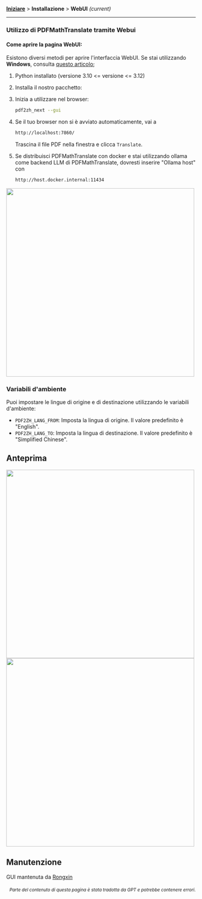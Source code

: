 [**Iniziare**](./getting-started.md) > **Installazione** > **WebUI** _(current)_

---

### Utilizzo di PDFMathTranslate tramite Webui

#### Come aprire la pagina WebUI:

Esistono diversi metodi per aprire l'interfaccia WebUI. Se stai utilizzando **Windows**, consulta [questo articolo](./INSTALLATION_winexe.md);

1. Python installato (versione 3.10 <= versione <= 3.12)

2. Installa il nostro pacchetto:

3. Inizia a utilizzare nel browser:

    ```bash
    pdf2zh_next --gui
    ```

4. Se il tuo browser non si è avviato automaticamente, vai a

    ```bash
    http://localhost:7860/
    ```

    Trascina il file PDF nella finestra e clicca `Translate`.

5. Se distribuisci PDFMathTranslate con docker e stai utilizzando ollama come backend LLM di PDFMathTranslate, dovresti inserire "Ollama host" con

   ```bash
   http://host.docker.internal:11434
   ```

<!-- <img src="./../../images/gui.gif" width="500"/> -->
<img src='./../../images/gui.gif' width="500"/>

### Variabili d'ambiente

Puoi impostare le lingue di origine e di destinazione utilizzando le variabili d'ambiente:

- `PDF2ZH_LANG_FROM`: Imposta la lingua di origine. Il valore predefinito è "English".
- `PDF2ZH_LANG_TO`: Imposta la lingua di destinazione. Il valore predefinito è "Simplified Chinese".

## Anteprima

<img src="./../../images/before.png" width="500"/>
<img src="./../../images/after.png" width="500"/>

## Manutenzione

GUI mantenuta da [Rongxin](https://github.com/reycn)

<div align="right"> 
<h6><small>Parte del contenuto di questa pagina è stata tradotta da GPT e potrebbe contenere errori.</small></h6>